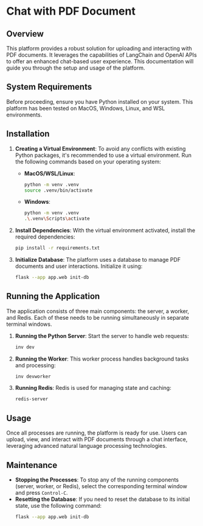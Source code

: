 # Chat with PDF Document

## Overview

This platform provides a robust solution for uploading and interacting with PDF documents. It leverages the capabilities of LangChain and OpenAI APIs to offer an enhanced chat-based user experience. This documentation will guide you through the setup and usage of the platform.

## System Requirements

Before proceeding, ensure you have Python installed on your system. This platform has been tested on MacOS, Windows, Linux, and WSL environments.

## Installation

1. **Creating a Virtual Environment**:
   To avoid any conflicts with existing Python packages, it's recommended to use a virtual environment. Run the following commands based on your operating system:

   - **MacOS/WSL/Linux**:
     ```bash
     python -m venv .venv
     source .venv/bin/activate
     ```

   - **Windows**:
     ```bash
     python -m venv .venv
     .\.venv\Scripts\activate
     ```

2. **Install Dependencies**:
   With the virtual environment activated, install the required dependencies:
   ```bash
   pip install -r requirements.txt
   ```

3. **Initialize Database**:
   The platform uses a database to manage PDF documents and user interactions. Initialize it using:
   ```bash
   flask --app app.web init-db
   ```

## Running the Application

The application consists of three main components: the server, a worker, and Redis. Each of these needs to be running simultaneously in separate terminal windows.

1. **Running the Python Server**:
   Start the server to handle web requests:
   ```bash
   inv dev
   ```

2. **Running the Worker**:
   This worker process handles background tasks and processing:
   ```bash
   inv devworker
   ```

3. **Running Redis**:
   Redis is used for managing state and caching:
   ```bash
   redis-server
   ```

## Usage

Once all processes are running, the platform is ready for use. Users can upload, view, and interact with PDF documents through a chat interface, leveraging advanced natural language processing technologies.

## Maintenance

- **Stopping the Processes**: To stop any of the running components (server, worker, or Redis), select the corresponding terminal window and press `Control-C`.
- **Resetting the Database**: If you need to reset the database to its initial state, use the following command:
  ```bash
  flask --app app.web init-db
  ```